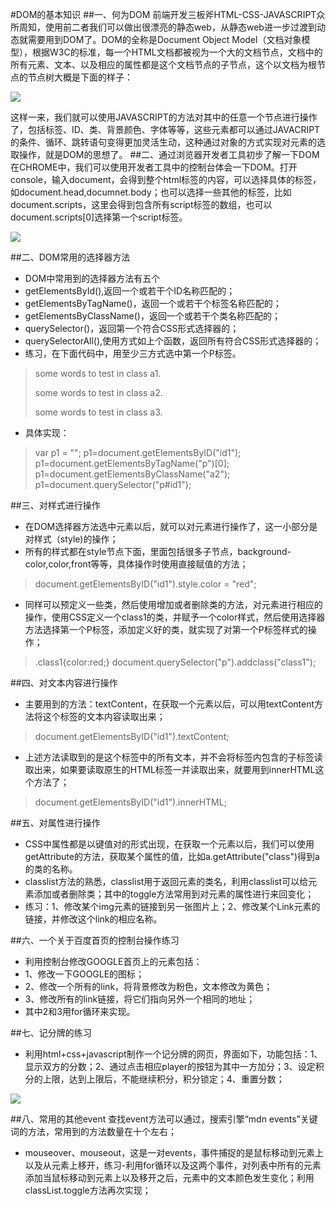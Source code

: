 #DOM的基本知识
##一、何为DOM
前端开发三板斧HTML-CSS-JAVASCRIPT众所周知，使用前二者我们可以做出很漂亮的静态web，从静态web进一步过渡到动态就需要用到DOM了。DOM的全称是Document Object Model（文档对象模型），根据W3C的标准，每一个HTML文档都被视为一个大的文档节点，文档中的所有元素、文本、以及相应的属性都是这个文档节点的子节点，这个以文档为根节点的节点树大概是下面的样子：

![](https://i.imgur.com/TEWrcJ2.gif)

这样一来，我们就可以使用JAVASCRIPT的方法对其中的任意一个节点进行操作了，包括标签、ID、类、背景颜色、字体等等，这些元素都可以通过JAVACRIPT的条件、循环、跳转语句变得更加灵活生动，这种通过对象的方式实现对元素的选取操作，就是DOM的思想了。
##二、通过浏览器开发者工具初步了解一下DOM
在CHROME中，我们可以使用开发者工具中的控制台体会一下DOM。打开console，输入document，会得到整个html标签的内容，可以选择具体的标签，如document.head,documnet.body；也可以选择一些其他的标签，比如document.scripts，这里会得到包含所有script标签的数组，也可以document.scripts[0]选择第一个script标签。

![](https://i.imgur.com/8Ro5VpK.jpg)

##二、DOM常用的选择器方法
- DOM中常用到的选择器方法有五个
- getElementsById(),返回一个或若干个ID名称匹配的；
- getElementsByTagName()，返回一个或若干个标签名称匹配的；
- getElementsByClassName()，返回一个或若干个类名称匹配的；
- querySelector()，返回第一个符合CSS形式选择器的；
- querySelectorAll(),使用方式如上个函数，返回所有符合CSS形式选择器的；
- 练习，在下面代码中，用至少三方式选中第一个P标签。
><p class="a1" id="id1">some words to test in class a1.</p>
><p class="a2">some words to test in class a2.</p>
><p class="a3">some words to test in class a3.</p>

- 具体实现：
>var p1 = "";
>p1=document.getElementsByID("id1");
>p1=document.getElementsByTagName("p")[0];
>p1=document.getElementsByClassName("a2");
>p1=document.querySelector("p#id1");

##三、对样式进行操作
- 在DOM选择器方法选中元素以后，就可以对元素进行操作了，这一小部分是对样式（style)的操作；
- 所有的样式都在style节点下面，里面包括很多子节点，background-color,color,front等等，具体操作时使用直接赋值的方法；
>document.getElementsByID("id1").style.color = "red";

- 同样可以预定义一些类，然后使用增加或者删除类的方法，对元素进行相应的操作，使用CSS定义一个class1的类，并赋予一个color样式，然后使用选择器方法选择第一个P标签，添加定义好的类，就实现了对第一个P标签样式的操作；
>.class1{color:red;}
>document.querySelector("p").addclass("class1");

##四、对文本内容进行操作
- 主要用到的方法：textContent，在获取一个元素以后，可以用textContent方法将这个标签的文本内容读取出来；
>document.getElementsByID("id1").textContent;

- 上述方法读取到的是这个标签中的所有文本，并不会将标签内包含的子标签读取出来，如果要读取原生的HTML标签一并读取出来，就要用到innerHTML这个方法了；
>document.getElementsByID("id1").innerHTML;

##五、对属性进行操作
- CSS中属性都是以键值对的形式出现，在获取一个元素以后，我们可以使用getAttribute的方法，获取某个属性的值，比如a.getAttribute("class")得到a的类的名称。 
- classlist方法的熟悉，classlist用于返回元素的类名，利用classlist可以给元素添加或者删除类；其中的toggle方法常用到对元素的属性进行来回变化；
- 练习：1、修改某个img元素的链接到另一张图片上；2、修改某个Link元素的链接，并修改这个link的相应名称。

##六、一个关于百度首页的控制台操作练习
- 利用控制台修改GOOGLE首页上的元素包括：
- 1、修改一下GOOGLE的图标；
- 2、修改一个所有的link，将背景修改为粉色，文本修改为黄色；
- 3、修改所有的link链接，将它们指向另外一个相同的地址；
- 其中2和3用for循环来实现。

##七、记分牌的练习
- 利用html+css+javascript制作一个记分牌的网页，界面如下，功能包括：1、显示双方的分数；2、通过点击相应player的按钮为其中一方加分；3、设定积分的上限，达到上限后，不能继续积分，积分锁定；4、重置分数；

![](https://i.imgur.com/Ch7X69A.jpg)

##八、常用的其他event
查找event方法可以通过，搜索引擎“mdn events”关键词的方法，常用到的方法数量在十个左右；
- mouseover、mouseout，这是一对events，事件捕捉的是鼠标移动到元素上以及从元素上移开，练习-利用for循环以及这两个事件，对列表中所有的元素添加当鼠标移动到元素上以及移开之后，元素中的文本颜色发生变化；利用classList.toggle方法再次实现；